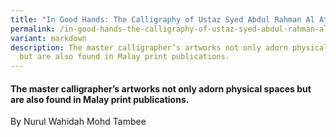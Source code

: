 ```yaml
---
title: "In Good Hands: The Calligraphy of Ustaz Syed Abdul Rahman Al Attas"
permalink: /in-good-hands-the-calligraphy-of-ustaz-syed-abdul-rahman-al-attas/
variant: markdown
description: The master calligrapher’s artworks not only adorn physical spaces
  but are also found in Malay print publications.
---
```

#### The master calligrapher’s artworks not only adorn physical spaces but are also found in Malay print publications.  

By Nurul Wahidah Mohd Tambee